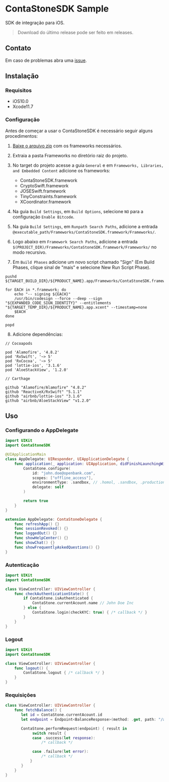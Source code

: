 # ContaStoneSDK Sample

SDK de integração para iOS.

> Download do último release pode ser feito em releases.

## Contato

Em caso de problemas abra uma [issue](https://github.com/stone-payments/sdk-ios-v2/issues).

## Instalação

### Requisitos

- iOS10.0
- Xcode11.7

### Configuração

Antes de começar a usar o ContaStoneSDK é necessário seguir alguns procedimentos:

1. [Baixe o arquivo zip](https://github.com/stone-co/conta-stone-sdk-sample-ios/releases/download/1.0.0/ContaStoneFrameworks-swift-5.3.zip) com os frameworks necessários.

2. Extraia a pasta Frameworks no diretório raiz do projeto.

3. No target do projeto acesse a guia `General` e em `Frameworks, Libraries, and Embedded Content` adicione os frameworks:
	- ContaStoneSDK.framework
	- CryptoSwift.framework
	- JOSESwift.framework
	- TinyConstraints.framework
	- XCoordinator.framework

4. Na guia `Build Settings`, em `Build Options`, selecione `NO` para a configuração `Enable Bitcode`.

5. Na guia `Build Settings`, em `Runpath Search Paths`, adicione a entrada `@executable_path/Frameworks/ContaStoneSDK.framework/Frameworks/`.

6. Logo abaixo em `Framework Search Paths`, adicione a entrada `$(PROJECT_DIR)/Frameworks/ContaStoneSDK.framework/Frameworks/` no modo recursivo.

7. Em `Build Phases` adicione um novo script chamado "Sign" (Em Build Phases, clique sinal de "mais" e selecione New Run Script Phase).

```shell
pushd ${TARGET_BUILD_DIR}/${PRODUCT_NAME}.app/Frameworks/ContaStoneSDK.framework/Frameworks

for EACH in *.framework; do
	echo "-- signing ${EACH}"
	/usr/bin/codesign --force --deep --sign "${EXPANDED_CODE_SIGN_IDENTITY}" --entitlements "${TARGET_TEMP_DIR}/${PRODUCT_NAME}.app.xcent" --timestamp=none
	$EACH
done

popd
```

8. Adicione dependências:

```shell
// Cocoapods

pod 'Alamofire', '4.8.2'
pod 'RxSwift', '~> 5'
pod 'RxCocoa', '~> 5'
pod 'lottie-ios', '3.1.6'
pod 'AloeStackView', '1.2.0'

// Carthage

github "Alamofire/Alamofire" "4.8.2"
github "ReactiveX/RxSwift" "5.1.1"
github "airbnb/lottie-ios" "3.1.6"
github "airbnb/AloeStackView" "v1.2.0"
```

## Uso

### Configurando o AppDelegate

```swift
import UIKit
import ContaStoneSDK

@UIApplicationMain
class AppDelegate: UIResponder, UIApplicationDelegate {
	func application(_ application: UIApplication, didFinishLaunchingWithOptions launchOptions: [UIApplication.LaunchOptionsKey: Any]?) -> Bool {
		ContaStone.configure(
			id: "john.doe@openbank.com",
			scopes: ["offline_access"],
			environmentType: .sandbox, // .homol, .sandbox, .production
			delegate: self
		)

		return true
	}
}

extension AppDelegate: ContaStoneDelegate {
	func refreshApp() {}
	func sessionRevoked() {}
	func loggedOut() {}
	func showHelpCenter() {}
	func showChat() {}
	func showFrequentlyAskedQuestions() {}
}
```

### Autenticação

```swift
import UIKit
import ContaStoneSDK

class ViewController: UIViewController {
	func checkAuthenticationState() {
		if ContaStone.isAuthenticated {
			ContaStone.currentAcount.name // John Doe Inc
		} else {
			ContaStone.login(checkKYC: true) { /* callback */ }
		}
	}
}
```

### Logout

```swift
import UIKit
import ContaStoneSDK

class ViewController: UIViewController {
	func logout() {
		ContaStone.logout { /* callback */ }
	}
}
```

### Requisições

```swift
class ViewController: UIViewController {
	func fetchBalance() {
	   let id = ContaStone.currentAcount.id
	   let endpoint = Endpoint<BalanceResponse>(method: .get, path: "/api/v1/accounts/\(id)/balance")

	   ContaStone.performRequest(endpoint) { result in
			switch result {
			case .success(let response):
				/* callback */

			case .failure(let error):
				/* callback */
		   }
	   }
	}
}
```
